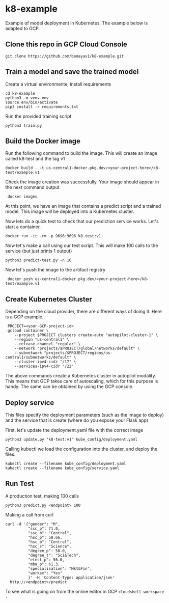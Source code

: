 # k8-example
 Example of model deployment in Kubernetes. The example below is adapted to GCP.
 
 ## Clone this repo in GCP Cloud Console
 ```git clone https://github.com/benayas1/k8-example.git```
 
 ## Train a model and save the trained model
 
 Create a virtual environmente, install requirements
 ```
 cd k8-example
 python3 -m venv env
 source env/bin/activate
 pip3 install -r requirements.txt
 ```
 
 Run the provided training script
 ```
 python3 train.py
 ```

 ## Build the Docker image
 Run the following command to build the image. This will create an image called k8-test and the tag v1
 ```
 docker build . -t us-central1-docker.pkg.dev/<your-project-here>/k8-test/example:v1
 ```
 Check the image creation was successfully. Your image should appear in the next command output
```
 docker images
 ```
 At this point, we have an image that contains a predict script and a trained model. This image will be deployed into a Kubernetes cluster.

Now lets do a quick test to check that our prediction service works. Let's start a container.
 ```
 docker run -it -rm -p 9696:9696 k8-test:v1
 ```
 Now let's make a call using our test script. This will make 100 calls to the service (but just prints 1 output)
 ```
 python3 predict-test.py -n 10
 ```

 Now let's push the image to the artifact registry
```
 docker push us-central1-docker.pkg.dev/<your-project-here>/k8-test/example:v1
```

 ## Create Kubernetes Cluster
 Depending on the cloud provider, there are different ways of doing it. Here is a GCP example.

```
 PROJECT=<your-GCP-project-id>
 gcloud container \
	--project $PROJECT clusters create-auto "autopilot-cluster-1" \
	--region "us-central1" \
	--release-channel "regular" \
	--network "projects/$PROJECT/global/networks/default" \
	--subnetwork "projects/$PROJECT/regions/us-central1/subnetworks/default" \
	--cluster-ipv4-cidr "/17" \
	--services-ipv4-cidr "/22"
```
The above commands create a Kubernetes cluster in autopilot modality. This means that GCP takes care of autoscaling, which for this purpose is handy.
The same can be obtained by using the GCP console.


## Deploy service
This files specify the deployment parameters (such as the image to deploy) and the service that is create (where do you expose your Flask app)

First, let's update the deployment.yaml file with the correct image
```
python3 update.py "k8-test:v1" kube_config/deployment.yaml
```

Calling kubectl we load the configuration into the cluster, and deploy the files.
```
kubectl create --filename kube_config/deployment.yaml
kubectl create --filename kube_config/service.yaml
```

## Run Test
A production test, making 100 calls
```
python3 predict.py <endpoint> 100
```

Making a call from curl
```
curl -d '{"gender": "M",
          "ssc_p": 71.0,
          "ssc_b": "Central",
          "hsc_p": 58.66,
          "hsc_b": "Central",
          "hsc_s": "Science",
          "degree_p": 58.0,
          "degree_t": "Sci&Tech",
          "etest_p": 56.0,
          "mba_p": 61.3,
          "specialisation": "Mkt&Fin",
          "workex": "Yes"
          }' -H 'Content-Type: application/json' 
  http://<endpoint>/predict
```
 
 
To see what is going on from the online editor in GCP
```cloudshell workspace .```

